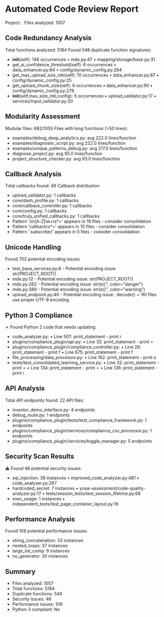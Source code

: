 # Automated Code Review Report

Project: .
Files analyzed: 1057


## Code Redundancy Analysis
Total functions analyzed: 5184
Found 548 duplicate function signatures:
  - __init__(self): 146 occurrences
    • mde.py:47
    • mapping/storage/base.py:31
  - get_ai_confidence_threshold(self): 6 occurrences
    • data_enhancer.py:84
    • config/dynamic_config.py:264
  - get_max_upload_size_mb(self): 10 occurrences
    • data_enhancer.py:87
    • config/dynamic_config.py:25
  - get_upload_chunk_size(self): 6 occurrences
    • data_enhancer.py:90
    • config/dynamic_config.py:279
  - __init__(self,max_size_mb,config): 5 occurrences
    • upload_validator.py:17
    • services/input_validator.py:20

## Modularity Assessment
Modular files: 682/1055
Files with long functions (>50 lines):
  - examples/debug_deep_analytics.py: avg 222.0 lines/function
  - examples/diagnostic_script.py: avg 222.0 lines/function
  - examples/unique_patterns_debug.py: avg 217.0 lines/function
  - diagnose_project.py: avg 95.0 lines/function
  - project_structure_checker.py: avg 93.0 lines/function

## Callback Analysis
Total callbacks found: 49
Callback distribution:
  - upload_validator.py: 1 callbacks
  - core/dash_profile.py: 1 callbacks
  - core/callback_controller.py: 1 callbacks
  - core/config.py: 1 callbacks
  - core/truly_unified_callbacks.py: 1 callbacks
  - Pattern 'on[A-Z]\w+\s*=' appears in 19 files - consider consolidation
  - Pattern 'callback\s*=' appears in 10 files - consider consolidation
  - Pattern '\.subscribe\(' appears in 5 files - consider consolidation

## Unicode Handling
Found 702 potential encoding issues
  - test_base_services.py:6 - Potential encoding issue: str(PROJECT_ROOT))
  - mde.py:12 - Potential encoding issue: str(PROJECT_ROOT))
  - mde.py:262 - Potential encoding issue: str(e)}", color="danger")
  - mde.py:389 - Potential encoding issue: str(e)}", color="warning")
  - upload_endpoint.py:40 - Potential encoding issue: .decode()
✓ 90 files use proper UTF-8 encoding

## Python 3 Compliance
✗ Found Python 2 code that needs updating:
  - code_analyzer.py:
    • Line 507: print_statement - print r
  - plugins/compliance_plugin/api.py:
    • Line 32: print_statement - print =
  - plugins/compliance_plugin/compliance_controller.py:
    • Line 26: print_statement - print f
    • Line 675: print_statement - print f
  - file_processing/data_processor.py:
    • Line 162: print_statement - print o
  - tests/test_consolidated_learning_service.py:
    • Line 32: print_statement - print =
    • Line 134: print_statement - print =
    • Line 136: print_statement - print i

## API Analysis
Total API endpoints found: 22
API files:
  - investor_demo_interface.py: 4 endpoints
  - debug_route.py: 1 endpoints
  - plugins/compliance_plugin/tests/test_compliance_framework.py: 1 endpoints
  - plugins/compliance_plugin/services/compliance_csv_processor.py: 1 endpoints
  - plugins/compliance_plugin/services/toggle_manager.py: 5 endpoints

## Security Scan Results
⚠️  Found 46 potential security issues:
  - sql_injection: 38 instances
    • improved_code_analyzer.py:481
    • code_analyzer.py:267
  - hardcoded_secret: 7 instances
    • yosai-assessment/code-quality-analyzer.py:17
    • tests/session_tests/test_session_lifetime.py:68
  - exec_usage: 1 instances
    • independent_tests/test_page_container_layout.py:19

## Performance Analysis
Found 109 potential performance issues:
  - string_concatenation: 33 instances
  - nested_loops: 37 instances
  - large_list_comp: 9 instances
  - no_generator: 30 instances

## Summary
- Files analyzed: 1057
- Total functions: 5184
- Duplicate functions: 548
- Security issues: 46
- Performance issues: 109
- Python 3 compliant: No